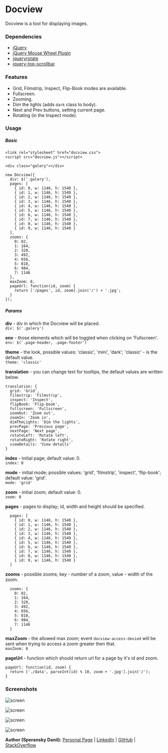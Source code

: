 # Docview

Docview is a tool for displaying images.

### Dependencies

* [jQuery](http://jquery.com/)
* [jQuery Mouse Wheel Plugin](https://github.com/brandonaaron/jquery-mousewheel)
* [jqueryrotate](http://code.google.com/p/jqueryrotate/)
* [jquery-top-scrollbar](https://github.com/speranskydanil/jquery-top-scrollbar)

### Features

* Grid, Filmstrip, Inspect, Flip-Book modes are available.
* Fullscreen.
* Zooming.
* Dim the lights (adds `dark` class to body).
* Next and Prev buttons, setting current page.
* Rotating (in the Inspect mode).

### Usage

##### Basic

    <link rel="stylesheet" href="docview.css">
    <script src="docview.js"></script>

    <div class="galery"></div>
    
    new Docview({
      div: $('.galery'),
      pages: [
        { id: 0, w: 1146, h: 1540 },
        { id: 1, w: 1146, h: 1540 },
        { id: 2, w: 1146, h: 1540 },
        { id: 3, w: 1146, h: 1540 },
        { id: 4, w: 1146, h: 1540 },
        { id: 5, w: 1146, h: 1540 },
        { id: 6, w: 1146, h: 1540 },
        { id: 7, w: 1146, h: 1540 },
        { id: 8, w: 1146, h: 1540 },
        { id: 9, w: 1146, h: 1540 }
      ],
      zooms: {
        0: 82,
        1: 164,
        2: 328,
        3: 492,
        4: 656,
        5: 818,
        6: 984,
        7: 1146
      },
      maxZoom: 8,
      pageUrl: function(id, zoom) {
        return ['/pages', id, zoom].join('/') + '.jpg';
      }
    });

##### Params

**div** - div in which the Docview will be placed.<br>
`div: $('.galery')`

**env** - those elements which will be toggled when clicking on 'Fullscreen'.<br>
`env: $('.page-header, .page-footer')`

**theme** - the look, possible values: 'classic', 'mini', 'dark'; 'classic' - is the default value.<br>
`theme: 'classic'`

**translation** - you can change text for tooltips, the default values are written below.

    translation: {
      grid: 'Grid',
      filmstrip: 'Filmstrip',
      inspect: 'Inspect',
      flipBook: 'Flip-book',
      fullscreen: 'Fullscreen',
      zoomOut: 'Zoom out',
      zoomIn: 'Zoom in',
      dimTheLights: 'Dim the lights',
      prevPage: 'Previous page',
      nextPage: 'Next page',
      rotateLeft: 'Rotate left',
      rotateRight: 'Rotate right',
      viewDetails: 'View details'
    }

**index** - initial page; default value: 0.<br>
`index: 0`

**mode** - initial mode; possible values: 'grid', 'filmstrip', 'inspect', 'flip-book'; default value: 'grid'.<br>
`mode: 'grid'`

**zoom** - initial zoom; default value: 0.<br>
`zoom: 0`

**pages** - pages to display; id, width and height should be specified.

      pages: [
        { id: 0, w: 1146, h: 1540 },
        { id: 1, w: 1146, h: 1540 },
        { id: 2, w: 1146, h: 1540 },
        { id: 3, w: 1146, h: 1540 },
        { id: 4, w: 1146, h: 1540 },
        { id: 5, w: 1146, h: 1540 },
        { id: 6, w: 1146, h: 1540 },
        { id: 7, w: 1146, h: 1540 },
        { id: 8, w: 1146, h: 1540 },
        { id: 9, w: 1146, h: 1540 }
      ]

**zooms** - possible zooms; key - number of a zoom, value - width of the zoom.

      zooms: {
        0: 82,
        1: 164,
        2: 328,
        3: 492,
        4: 656,
        5: 818,
        6: 984,
        7: 1146
      }

**maxZoom** - the allowed max zoom; event `docview-access-denied` will be sent when trying to access a zoom greater then that.<br>
`maxZoom: 8`

**pageUrl** - function which should return url for a page by it's id and zoom.

    pageUrl: function(id, zoom) {
      return ['./data', parseInt(id) % 10, zoom + '.jpg'].join('/');
    }

### Screenshots

![screen](https://raw.github.com/speranskydanil/docview/master/screen-1.png)

![screen](https://raw.github.com/speranskydanil/docview/master/screen-2.png)

![screen](https://raw.github.com/speranskydanil/docview/master/screen-3.png)

![screen](https://raw.github.com/speranskydanil/docview/master/screen-4.png)

**Author (Speransky Danil):**
[Personal Page](http://dsperansky.info) |
[LinkedIn](http://ru.linkedin.com/in/speranskydanil/en) |
[GitHub](https://github.com/speranskydanil?tab=repositories) |
[StackOverflow](http://stackoverflow.com/users/1550807/speransky-danil)

